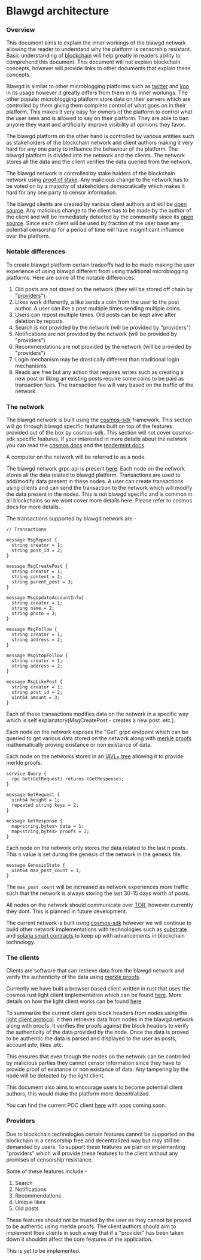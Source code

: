 # Blawgd architecture

### Overview

This document aims to explain the inner workings of the blawgd network allowing the reader to understand why the platform is
censorship resistant. 
Basic understanding of [blockchain](https://en.wikipedia.org/wiki/Blockchain) will help greatly in readers ability to comprehend this document.
This document will not explain blockchain concepts, however will provide links to other documents that explain these concepts.

Blawgd is similar to other microblogging platforms such as [twitter](https://twitter.com) and [koo](https://kooapp.com) in 
its usage however it greatly differs from them in its inner workings.
The other popular microblogging platform store data on their servers which are controlled by them
giving them complete control of what goes on in their platform. This makes it very easy for owners
of the platform to control what the user sees and is allowed to say on their platform. They are
able to ban anyone they want and artificially improve visibility of opinions they favor.

The blawgd platform on the other hand
 is controlled by various entities such as stakeholders of the blockchain network and client authors
making it very hard for any one party to influence the behaviour of the platform.
The blawgd platform is divided into the network and the clients. The network stores all the data
and the client verifies the data queried from the network.

The blawgd network is controlled by stake holders of the blockchain network using [proof of stake](https://en.wikipedia.org/wiki/Proof_of_stake).
Any malicious change to the network has to be voted on by a majority of stakeholders democratically
which makes it hard for any one party to censor information.

The blawgd clients are created by various client authors and will be [open source](https://en.wikipedia.org/wiki/Open_source).
Any malicious change to the client has to be made by the author of the client
 and will be immediately detected by the community since its [open source](https://en.wikipedia.org/wiki/Open_source).
Since each client will be used by fraction of the user base any potential censorship for a period of time
 will have insignificant influence over the platform.
 
### Notable differences
 To create blawgd platform certain tradeoffs had to be made making the user experience of using blawgd different from
 using traditional microblogging platforms. Here are some of the notable differences.
 1. Old posts are not stored on the network (they will be stored off chain by "[providers](#providers)").
 2. Likes work differently, a like sends a coin from the user to the post author. A user can like
 a post multiple times sending multiple coins.
 3. Users can repost multiple times. Old posts can be kept alive after deletion by reposts.
 4. Search is not provided by the network (will be provided by "providers")
 5. Notifications are not provided by the network (will be provided by "providers")
 6. Recommendations are not provided by the network (will be provided by "providers")
 7. Login mechanism may be drastically different than traditional login mechanisms.
 8. Reads are free but any action that requires writes such as creating a new post or liking an existing posts
 require some coins to be paid as transaction fees. The transaction fee will vary based on the traffic of the network.

### The network

The blawgd network is built using the [cosmos-sdk](https://github.com/cosmos/cosmos-sdk) framework. This section will
go through blawgd specific features built on top of the features provided out of the box by cosmos-sdk. This section
will not cover cosmos-sdk specific features. If your interested in more details about the network you can read 
the [cosmos docs](https://docs.cosmos.network/) and the [tendermint docs](https://docs.tendermint.com/#).

A computer on the network will be referred to as a node.

The blawgd network grpc api is present [here](../backends/cosmos/api/grpc/blawgd.proto). Each node on the network stores
all the data related to blawgd platform. Transactions are used to add/modify data present in these nodes. A user can
create transactions using clients and can send the transaction to the network which will modify the data present in the nodes.
This is not blawgd specific and is common in all blockchains so we wont cover more details here. Please refer to cosmos docs for more details.

The transactions supported by blawgd network are -
```
// Transactions

message MsgRepost {
  string creator = 1;
  string post_id = 2;
}

message MsgCreatePost {
  string creator = 1;
  string content = 2;
  string parent_post = 3;
}

message MsgUpdateAccountInfo{
  string creator = 1;
  string name = 2;
  string photo = 3;
}

message MsgFollow {
  string creator = 1;
  string address = 2;
}

message MsgStopFollow {
  string creator = 1;
  string address = 2;
}

message MsgLikePost {
  string creator = 1;
  string post_id = 2;
  uint64 amount = 3;
}
```

Each of these transactions modifies data on the network in a specific way which is self explanatory(MsgCreatePost - creates a new
post .etc.).

Each node on the network exposes the "Get" grpc endpoint which can be queried to get various data stored on the network
along with [merkle proofs](https://en.wikipedia.org/wiki/Merkle_tree) mathematically proving existance or non existance of data.

Each node on the networks stores in an [IAVL+ tree](https://github.com/cosmos/iavl) allowing it to provide merkle proofs.

```
service Query {
  rpc Get(GetRequest) returns (GetResponse);
}

message GetRequest {
  uint64 height = 1;
  repeated string keys = 2;
}

message GetResponse {
  map<string,bytes> data = 1;
  map<string,bytes> proofs = 2;
}
```

Each node on the network only stores the data related to the last n posts. This n value is set during the genesis of the network in the genesis file.
```
message GenesisState {
  uint64 max_post_count = 1;
}
```
The `max_post_count` will be increased as network experiences more traffic such 
that the network is always storing the last 30-15 days worth of posts.

All nodes on the network should communicate over [TOR](https://www.torproject.org/), however currently they dont. This is planned in future development.

The current network is built using [cosmos-sdk](https://github.com/cosmos/cosmos-sdk) however we will continue to 
build other network implementations with technologies such as [substrate](https://github.com/paritytech/substrate)
and [solana smart contracts](https://github.com/solana-labs/solana) to keep up with advancements in blockchain technology.


### The clients

Clients are software that can retrieve data from the blawgd network and verify the authenticity of the data using [merkle proofs](https://en.wikipedia.org/wiki/Merkle_tree).

Currently we have built a browser based client written in rust that uses the cosmos rust light client
implementation which can be found [here](https://github.com/informalsystems/tendermint-rs). More details
on how the light client works can be found [here](https://docs.tendermint.com/master/spec/light-client/).

To summarize the current client gets block headers from nodes using the [light client protocol](https://docs.tendermint.com/master/spec/light-client/).
It then retrieves data from nodes in the blawgd network along with proofs. It verifies the proofs against the block headers to
verify the authenticity of the data provided by the node. Once the data is proved to be authentic the data is parsed
and displayed to the user as posts, account info, likes .etc.

This ensures that even though the nodes on the network can be controlled by malicious parties 
they cannot censor information since they have to provide proof of existance or non existance of data. Any tampering by the node
will be detected by the light client.

This document also aims to encourage users to become potential client authors, this would make the platform more decentralized.

You can find the current POC client [here](https://blawgd.com) with apps coming soon.


### Providers

Due to blockchain technologies certain features cannot be supported on the blockchain in a censorship free and decentralized 
way but may still be demanded by users. To support these features we plan on implementing "providers" 
which will provide these features to the client without any promises of censorship resistance.

Some of these features include -
1. Search
2. Notifications
3. Recommendations
4. Unique likes
5. Old posts

These features should not be trusted by the user as they cannot be proved to be authentic using merkle proofs.
The client authors should aim to implement their clients in such a way that if a "provider" has been taken down
it shouldnt affect the core features of the application.

This is yet to be implemented.